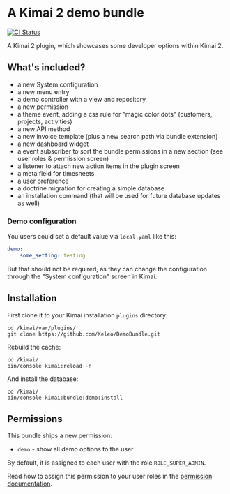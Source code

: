 
# A Kimai 2 demo bundle

[![CI Status](https://github.com/Keleo/DemoBundle/workflows/CI/badge.svg)](https://github.com/Keleo/DemoBundle/actions)

A Kimai 2 plugin, which showcases some developer options within Kimai 2.

## What's included?

- a new System configuration
- a new menu entry
- a demo controller with a view and repository
- a new permission
- a theme event, adding a css rule for "magic color dots" (customers, projects, activities)
- a new API method
- a new invoice template (plus a new search path via bundle extension)
- a new dashboard widget 
- a event subscriber to sort the bundle permissions in a new section (see user roles & permission screen) 
- a listener to attach new action items in the plugin screen 
- a meta field for timesheets 
- a user preference
- a doctrine migration for creating a simple database 
- an installation command (that will be used for future database updates as well) 

### Demo configuration

You users could set a default value via `local.yaml` like this:
```yaml
demo:
    some_setting: testing
```

But that should not be required, as they can change the configuration through the "System configuration" screen in Kimai. 

## Installation

First clone it to your Kimai installation `plugins` directory:
```
cd /kimai/var/plugins/
git clone https://github.com/Keleo/DemoBundle.git
```

Rebuild the cache: 
```
cd /kimai/
bin/console kimai:reload -n
```

And install the database: 
```
cd /kimai/
bin/console kimai:bundle:demo:install
```

## Permissions

This bundle ships a new permission:

- `demo` - show all demo options to the user 

By default, it is assigned to each user with the role `ROLE_SUPER_ADMIN`.

Read how to assign this permission to your user roles in the [permission documentation](https://www.kimai.org/documentation/permissions.html).
